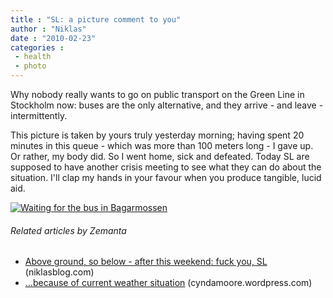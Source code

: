 ```yaml
---
title : "SL: a picture comment to you"
author : "Niklas"
date : "2010-02-23"
categories : 
 - health
 - photo
---
```


Why nobody really wants to go on public transport on the Green Line in Stockholm now: buses are the only alternative, and they arrive - and leave - intermittently.

This picture is taken by yours truly yesterday morning; having spent 20 minutes in this queue - which was more than 100 meters long - I gave up. Or rather, my body did. So I went home, sick and defeated. Today SL are supposed to have another crisis meeting to see what they can do about the situation. I'll clap my hands in your favour when you produce tangible, lucid aid.

[![](http://farm3.static.flickr.com/2731/4378562114_353e2c549a.jpg "Waiting for the bus in Bagarmossen")](http://www.flickr.com/photos/pivic/4378562114/)

###### Related articles by Zemanta

- [Above ground, so below - after this weekend: fuck you, SL](https://niklasblog.com/?p=4870) (niklasblog.com)
- [...because of current weather situation](http://cyndamoore.wordpress.com/2010/02/22/because-of-current-weather-situation/) (cyndamoore.wordpress.com)
